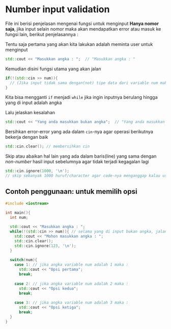 # Number input validation
File ini berisi penjelasan mengenai fungsi untuk menginput **Hanya nomor saja**, jika input selain nomor maka akan mendapatkan error atau masuk ke fungsi lain, berikut penjelasannya :

Tentu saja pertama yang akan kita lakukan adalah meminta user untuk menginput
```cpp
std::cout << "Masukkan angka : ";  // "Masukkan angka : "
```

Kemudian disini fungsi utama yang akan jalan
```cpp
if(!(std::cin >> num)){
  // (Jika input tidak sama dengan(not) tipe data dari variable num maka...)
}
```
Kita bisa mengganti `if` menjadi `while` jika ingin inputnya berulang hingga yang di input adalah angka

Lalu jelaskan kesalahan
```cpp
std::cout << "Yang anda masukkan bukan angka";  // "Yang anda masukkan bukan angka"
```

Bersihkan error-error yang ada dalam `cin`-nya agar operasi berikutnya bekerja dengan baik
```cpp
std::cin.clear(); // membersihkan cin
```

Skip atau abaikan hal lain yang ada dalam baris(line) yang sama dengan _non-number_ hasil input sebelumnya agar tidak terjadi kegagalan lagi
```cpp
std::cin.ignore(1000, '\n');
// skip sebanyak 1000 huruf/character agar code-nya menganggap kalau user tidak akan menginput lebih panjang dalam baris yang valid
```

## Contoh penggunaan: untuk memilih opsi

```cpp
#include <iostream>

int main(){
  int num;
  
  std::cout << "Masukkan angka : ";
  while(!(std::cin >> num)){ // selama yang di input bukan angka, jalankan :
    std::cout << "Mohon masukkan angka : ";
    std::cin.clear();
    std::cin.ignore(123, '\n');
  }
  
  switch(num){
    case 1: // jika angka variable num adalah 1 maka :
      std::cout << "Opsi pertama";
      break;
      
    case 2: // jika angka variable num adalah 2 maka :
      std::cout << "Opsi kedua";
      break;
      
    case 3: // jika angka variable num adalah 3 maka :
      std::cout << "Opsi ketiga";
      break;
  }
}
```
